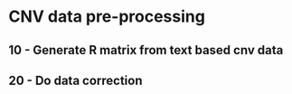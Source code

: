 # CNV data pre-processing
## 10 - Generate R matrix from text based cnv data
## 20 - Do data correction
